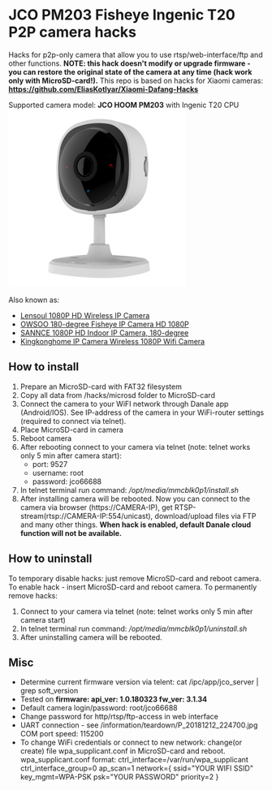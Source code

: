 # JCO PM203 Fisheye Ingenic T20 P2P camera hacks

Hacks for p2p-only camera that allow you to use rtsp/web-interface/ftp and other functions.
**NOTE: this hack doesn't modify or upgrade firmware - you can restore the original state of the camera at any time (hack work only with MicroSD-card!).**
This repo is based on hacks for Xiaomi cameras:
**https://github.com/EliasKotlyar/Xiaomi-Dafang-Hacks**

Supported camera model: **JCO HOOM PM203** with Ingenic T20 CPU
![JCO HOOM PM203](/JCO_PM203.jpg)

Also known as:
* [Lensoul 1080P HD Wireless IP Camera](https://www.amazon.com/Lensoul-Detection-Surveillance-Vision-Cloud-Available/dp/B079L94FB7)
* [OWSOO 180-degree Fisheye IP Camera HD 1080P](https://www.amazon.com/OWSOO-180-degree-Fisheye-Wireless-Security/dp/B07G9D9MG3)
* [SANNCE 1080P HD Indoor IP Camera, 180-degree](https://www.amazon.co.uk/SANNCE-180-degree-Wireless-Available-Detection/dp/B07CKS6YS6)
* [Kingkonghome IP Camera Wireless 1080P Wifi Camera](https://www.aliexpress.com/item/Kingkonghome-IP-Camera-Wireless-1080P-Wifi-Camera-Security-Smart-Pet-Camera-Surveillance-Night-Vision-180-degree/32919998389.html)

## How to install
1. Prepare an MicroSD-card with FAT32 filesystem
2. Copy all data from /hacks/microsd folder to MicroSD-card
3. Connect the camera to your WiFI network through Danale app (Android/IOS). See IP-address of the camera in your WiFi-router settings (required to connect via telnet).
4. Place MicroSD-card in camera 
5. Reboot camera
6. After rebooting connect to your camera via telnet (note: telnet works only 5 min after camera start):
    - port:     9527
    - username: root
    - password: jco66688
7. In telnet terminal run command:
    */opt/media/mmcblk0p1/install.sh*
8. After installing camera will be rebooted.
Now you can connect to the camera via browser (https://CAMERA-IP), get RTSP-stream(rtsp://CAMERA-IP:554/unicast), download/upload files via FTP and many other things.
**When hack is enabled, default Danale cloud function will not be available.**

## How to uninstall
To temporary disable hacks: just remove MicroSD-card and reboot camera. To enable hack - insert MicroSD-card and reboot camera.
To permanently remove hacks:
1. Connect to your camera via telnet (note: telnet works only 5 min after camera start)
2. In telnet terminal run command:
    */opt/media/mmcblk0p1/uninstall.sh*
3. After uninstalling camera will be rebooted.

## Misc
* Determine current firmware version via telent:  cat /ipc/app/jco_server | grep soft_version
* Tested on **firmware: api_ver: 1.0.180323 fw_ver: 3.1.34**
* Default camera login/password: root/jco66688
* Change password for http/rtsp/ftp-access in web interface
* UART connection - see /information/teardown/P_20181212_224700.jpg COM port speed: 115200
* To change WiFi credentials or connect to new network: change(or create) file wpa_supplicant.conf in MicroSD-card and reboot.
wpa_supplicant.conf format: 
ctrl_interface=/var/run/wpa_supplicant 
ctrl_interface_group=0 
ap_scan=1 
network={ 
    ssid="YOUR WIFI SSID" 
    key_mgmt=WPA-PSK 
    psk="YOUR PASSWORD" 
    priority=2 
} 
